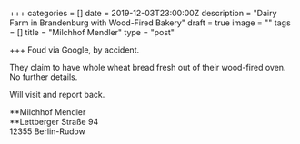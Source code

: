 +++
categories = []
date = 2019-12-03T23:00:00Z
description = "Dairy Farm in Brandenburg with Wood-Fired Bakery"
draft = true
image = ""
tags = []
title = "Milchhof Mendler"
type = "post"

+++
Foud via Google, by accident.

They claim to have whole wheat bread fresh out of their wood-fired oven. No further details.

Will visit and report back.

**Milchhof Mendler  
**Lettberger Straße 94  
12355 Berlin-Rudow